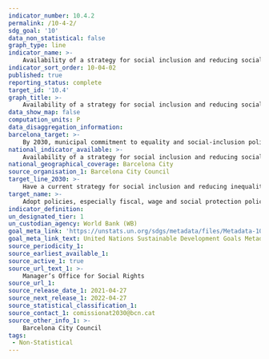 ```yaml
---
indicator_number: 10.4.2
permalink: /10-4-2/
sdg_goal: '10'
data_non_statistical: false
graph_type: line
indicator_name: >-
    Availability of a strategy for social inclusion and reducing social inequalities
indicator_sort_order: 10-04-02
published: true
reporting_status: complete
target_id: '10.4'
graph_title: >-
    Availability of a strategy for social inclusion and reducing social inequalities
data_show_map: false
computation_units: P
data_disaggregation_information:
barcelona_target: >-
    By 2030, municipal commitment to equality and social-inclusion policies 
national_indicator_available: >-
    Availability of a strategy for social inclusion and reducing social inequalities
national_geographical_coverage: Barcelona City
source_organisation_1: Barcelona City Council
target_line_2030: >-
    Have a current strategy for social inclusion and reducing inequalities. Target value 2030: Extension of the strategy to at least 2030
target_name: >-
    Adopt policies, especially fiscal, wage and social protection policies, and progressively achieve greater equality
indicator_definition:
un_designated_tier: 1
un_custodian_agency: World Bank (WB)
goal_meta_link: 'https://unstats.un.org/sdgs/metadata/files/Metadata-10-04-02.pdf'
goal_meta_link_text: United Nations Sustainable Development Goals Metadata (pdf 894kB)
source_periodicity_1: 
source_earliest_available_1: 
source_active_1: true
source_url_text_1: >-
    Manager’s Office for Social Rights
source_url_1:
source_release_date_1: 2021-04-27
source_next_release_1: 2022-04-27
source_statistical_classification_1: 
source_contact_1: comissionat2030@bcn.cat
source_other_info_1: >-
    Barcelona City Council
tags:
 - Non-Statistical
---
```

